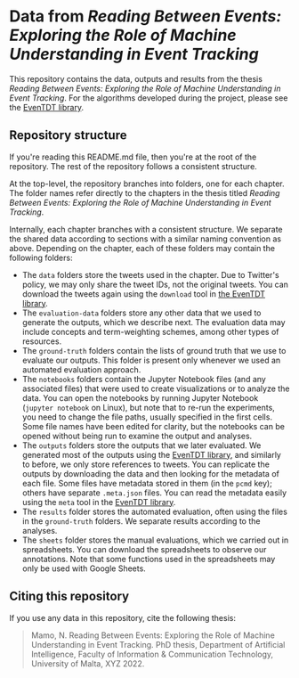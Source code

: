 # Data from _Reading Between Events: Exploring the Role of Machine Understanding in Event Tracking_

This repository contains the data, outputs and results from the thesis _Reading Between Events: Exploring the Role of Machine Understanding in Event Tracking_.
For the algorithms developed during the project, please see the [EvenTDT library](https://github.com/NicholasMamo/EvenTDT).

## Repository structure

If you're reading this README.md file, then you're at the root of the repository.
The rest of the repository follows a consistent structure.

At the top-level, the repository branches into folders, one for each chapter.
The folder names refer directly to the chapters in the thesis titled _Reading Between Events: Exploring the Role of Machine Understanding in Event Tracking_.

Internally, each chapter branches with a consistent structure.
We separate the shared data according to sections with a similar naming convention as above.
Depending on the chapter, each of these folders may contain the following folders:

- The `data` folders store the tweets used in the chapter.
Due to Twitter's policy, we may only share the tweet IDs, not the original tweets.
You can download the tweets again using the `download` tool in [the EvenTDT library](https://github.com/NicholasMamo/EvenTDT).
- The `evaluation-data` folders store any other data that we used to generate the outputs, which we describe next.
The evaluation data may include concepts and term-weighting schemes, among other types of resources.
- The `ground-truth` folders contain the lists of ground truth that we use to evaluate our outputs.
This folder is present only whenever we used an automated evaluation approach.
- The `notebooks` folders contain the Jupyter Notebook files (and any associated files) that were used to create visualizations or to analyze the data.
You can open the notebooks by running Jupyter Notebook (`jupyter notebook` on Linux), but note that to re-run the experiments, you need to change the file paths, usually specified in the first cells.
Some file names have been edited for clarity, but the notebooks can be opened without being run to examine the output and analyses.
- The `outputs` folders store the outputs that we later evaluated.
We generated most of the outputs using the [EvenTDT library](https://github.com/NicholasMamo/EvenTDT), and similarly to before, we only store references to tweets.
You can replicate the outputs by downloading the data and then looking for the metadata of each file.
Some files have metadata stored in them (in the `pcmd` key); others have separate `.meta.json` files.
You can read the metadata easily using the `meta` tool in the [EvenTDT library](https://github.com/NicholasMamo/EvenTDT).
- The `results` folder stores the automated evaluation, often using the files in the `ground-truth` folders.
We separate results according to the analyses.
- The `sheets` folder stores the manual evaluations, which we carried out in spreadsheets.
You can download the spreadsheets to observe our annotations.
Note that some functions used in the spreadsheets may only be used with Google Sheets.

## Citing this repository

If you use any data in this repository, cite the following thesis:

> Mamo, N. Reading Between Events: Exploring the Role of Machine Understanding in Event Tracking. PhD thesis, Department of Artificial Intelligence, Faculty of Information & Communication Technology, University of Malta, XYZ 2022.
